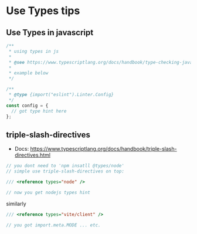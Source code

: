 # Use Types tips

## Use Types in javascript

```ts
/**
 * using types in js
 *
 * @see https://www.typescriptlang.org/docs/handbook/type-checking-javascript-files.html
 *
 * example below
 */

/**
 * @type {import("eslint").Linter.Config}
 */
const config = {
  // got type hint here
};
```

## triple-slash-directives

- Docs: https://www.typescriptlang.org/docs/handbook/triple-slash-directives.html

```ts
// you dont need to 'npm insatll @types/node'
// simple use triple-slash-directives on top:

/// <reference types="node" />

// now you get nodejs types hint
```

similarly

```ts
/// <reference types="vite/client" />

// you got import.meta.MODE ... etc.
```
